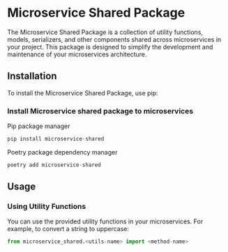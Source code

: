 # Microservice Shared Package

The Microservice Shared Package is a collection of utility functions, models, serializers, and other components shared across microservices in your project. This package is designed to simplify the development and maintenance of your microservices architecture.

## Installation

To install the Microservice Shared Package, use pip:

### Install Microservice shared package to microservices

Pip package manager

```python
pip install microservice-shared
```

Poetry package dependency manager

```python
poetry add microservice-shared
```

## Usage

### Using Utility Functions

You can use the provided utility functions in your microservices. For example, to convert a string to uppercase:

```python
from microservice_shared.<utils-name> import <method-name>
```
